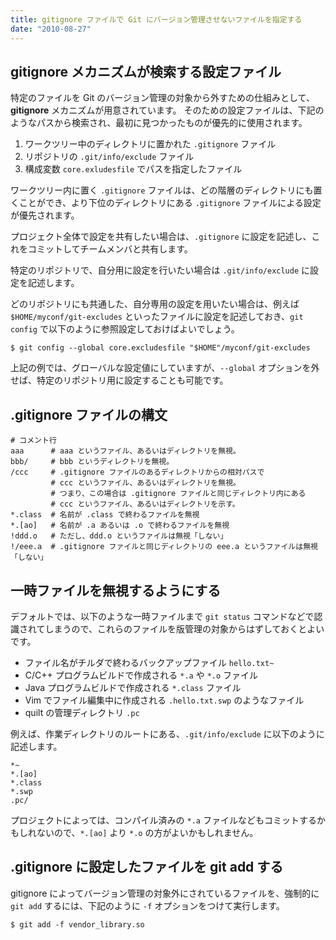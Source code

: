 ```yaml
---
title: gitignore ファイルで Git にバージョン管理させないファイルを指定する
date: "2010-08-27"
---
```


gitignore メカニズムが検索する設定ファイル
----

特定のファイルを Git のバージョン管理の対象から外すための仕組みとして、**gitignore** メカニズムが用意されています。
そのための設定ファイルは、下記のようなパスから検索され、最初に見つかったものが優先的に使用されます。

1. ワークツリー中のディレクトリに置かれた `.gitignore` ファイル
2. リポジトリの `.git/info/exclude` ファイル
3. 構成変数 `core.exludesfile` でパスを指定したファイル

ワークツリー内に置く `.gitignore` ファイルは、どの階層のディレクトリにも置くことができ、より下位のディレクトリにある `.gitignore` ファイルによる設定が優先されます。

プロジェクト全体で設定を共有したい場合は、`.gitignore` に設定を記述し、これをコミットしてチームメンバと共有します。

特定のリポジトリで、自分用に設定を行いたい場合は `.git/info/exclude` に設定を記述します。

どのリポジトリにも共通した、自分専用の設定を用いたい場合は、例えば `$HOME/myconf/git-excludes` といったファイルに設定を記述しておき、`git config` で以下のように参照設定しておけばよいでしょう。

~~~
$ git config --global core.excludesfile "$HOME"/myconf/git-excludes
~~~

上記の例では、グローバルな設定値にしていますが、`--global` オプションを外せば、特定のリポジトリ用に設定することも可能です。


.gitignore ファイルの構文
----

~~~
# コメント行
aaa      # aaa というファイル、あるいはディレクトリを無視。
bbb/     # bbb というディレクトリを無視。
/ccc     # .gitignore ファイルのあるディレクトリからの相対パスで
         # ccc というファイル、あるいはディレクトリを無視。
         # つまり、この場合は .gitignore ファイルと同じディレクトリ内にある
         # ccc というファイル、あるいはディレクトリを示す。
*.class  # 名前が .class で終わるファイルを無視
*.[ao]   # 名前が .a あるいは .o で終わるファイルを無視
!ddd.o   # ただし、ddd.o というファイルは無視「しない」
!/eee.a  # .gitignore ファイルと同じディレクトリの eee.a というファイルは無視「しない」
~~~


一時ファイルを無視するようにする
----

デフォルトでは、以下のような一時ファイルまで `git status` コマンドなどで認識されてしまうので、これらのファイルを版管理の対象からはずしておくとよいです。

- ファイル名がチルダで終わるバックアップファイル `hello.txt~`
- C/C++ プログラムビルドで作成される `*.a` や `*.o` ファイル
- Java プログラムビルドで作成される `*.class` ファイル
- Vim でファイル編集中に作成される `.hello.txt.swp` のようなファイル
- quilt の管理ディレクトリ `.pc`

例えば、作業ディレクトリのルートにある、`.git/info/exclude` に以下のように記述します。

~~~
*~
*.[ao]
*.class
*.swp
.pc/
~~~

プロジェクトによっては、コンパイル済みの `*.a` ファイルなどもコミットするかもしれないので、`*.[ao]` より `*.o` の方がよいかもしれません。


.gitignore に設定したファイルを git add する
----

gitignore によってバージョン管理の対象外にされているファイルを、強制的に `git add` するには、下記のように `-f` オプションをつけて実行します。

~~~
$ git add -f vendor_library.so
~~~

